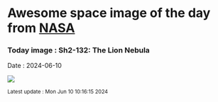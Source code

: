 
# Awesome space image of the day from [NASA](https://api.nasa.gov/)

### Today image : Sh2-132: The Lion Nebula
Date : 2024-06-10

![](https://apod.nasa.gov/apod/image/2406/LionNeb_Badr_960.jpg)

<small>Latest update : Mon Jun 10 10:16:15 2024</small>
        